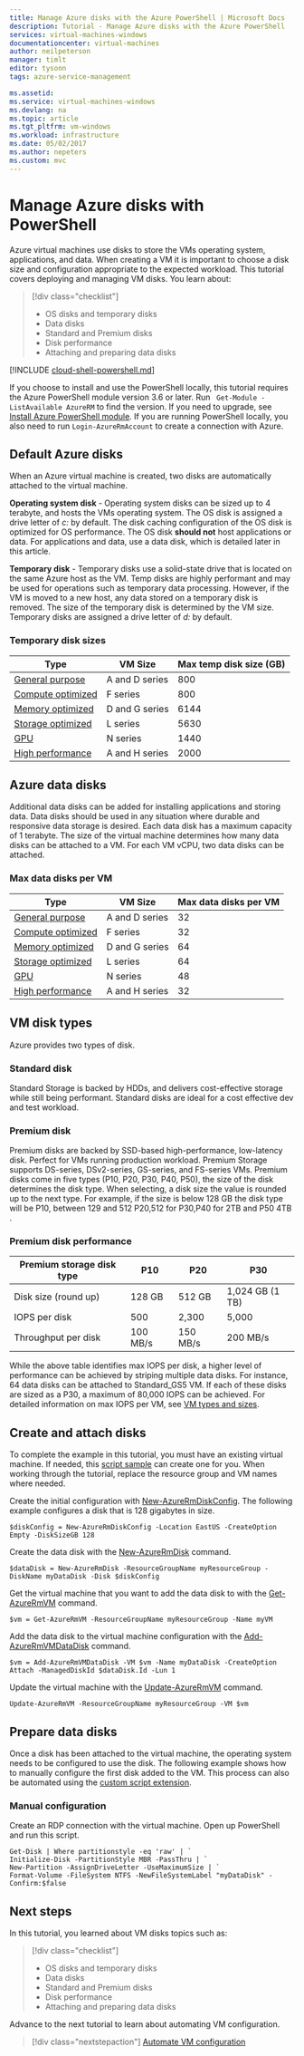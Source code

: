 ```yaml
---
title: Manage Azure disks with the Azure PowerShell | Microsoft Docs
description: Tutorial - Manage Azure disks with the Azure PowerShell 
services: virtual-machines-windows
documentationcenter: virtual-machines
author: neilpeterson
manager: timlt
editor: tysonn
tags: azure-service-management

ms.assetid: 
ms.service: virtual-machines-windows
ms.devlang: na
ms.topic: article
ms.tgt_pltfrm: vm-windows
ms.workload: infrastructure
ms.date: 05/02/2017
ms.author: nepeters
ms.custom: mvc
---
```


# Manage Azure disks with PowerShell

Azure virtual machines use disks to store the VMs operating system, applications, and data. When creating a VM it is important to choose a disk size and configuration appropriate to the expected workload. This tutorial covers deploying and managing VM disks. You learn about:

> [!div class="checklist"]
> * OS disks and temporary disks
> * Data disks
> * Standard and Premium disks
> * Disk performance
> * Attaching and preparing data disks

[!INCLUDE [cloud-shell-powershell.md](../../../includes/cloud-shell-powershell.md)]

If you choose to install and use the PowerShell locally, this tutorial requires the Azure PowerShell module version 3.6 or later. Run ` Get-Module -ListAvailable AzureRM` to find the version. If you need to upgrade, see [Install Azure PowerShell module](/powershell/azure/install-azurerm-ps). If you are running PowerShell locally, you also need to run `Login-AzureRmAccount` to create a connection with Azure. 

## Default Azure disks

When an Azure virtual machine is created, two disks are automatically attached to the virtual machine. 

**Operating system disk** - Operating system disks can be sized up to 4 terabyte, and hosts the VMs operating system.  The OS disk is assigned a drive letter of *c:* by default. The disk caching configuration of the OS disk is optimized for OS performance. The OS disk **should not** host applications or data. For applications and data, use a data disk, which is detailed later in this article.

**Temporary disk** - Temporary disks use a solid-state drive that is located on the same Azure host as the VM. Temp disks are highly performant and may be used for operations such as temporary data processing. However, if the VM is moved to a new host, any data stored on a temporary disk is removed. The size of the temporary disk is determined by the VM size. Temporary disks are assigned a drive letter of *d:* by default.

### Temporary disk sizes

| Type | VM Size | Max temp disk size (GB) |
|----|----|----|
| [General purpose](sizes-general.md) | A and D series | 800 |
| [Compute optimized](sizes-compute.md) | F series | 800 |
| [Memory optimized](../virtual-machines-windows-sizes-memory.md) | D and G series | 6144 |
| [Storage optimized](../virtual-machines-windows-sizes-storage.md) | L series | 5630 |
| [GPU](sizes-gpu.md) | N series | 1440 |
| [High performance](sizes-hpc.md) | A and H series | 2000 |

## Azure data disks

Additional data disks can be added for installing applications and storing data. Data disks should be used in any situation where durable and responsive data storage is desired. Each data disk has a maximum capacity of 1 terabyte. The size of the virtual machine determines how many data disks can be attached to a VM. For each VM vCPU, two data disks can be attached. 

### Max data disks per VM

| Type | VM Size | Max data disks per VM |
|----|----|----|
| [General purpose](sizes-general.md) | A and D series | 32 |
| [Compute optimized](sizes-compute.md) | F series | 32 |
| [Memory optimized](../virtual-machines-windows-sizes-memory.md) | D and G series | 64 |
| [Storage optimized](../virtual-machines-windows-sizes-storage.md) | L series | 64 |
| [GPU](sizes-gpu.md) | N series | 48 |
| [High performance](sizes-hpc.md) | A and H series | 32 |

## VM disk types

Azure provides two types of disk.

### Standard disk

Standard Storage is backed by HDDs, and delivers cost-effective storage while still being performant. Standard disks are ideal for a cost effective dev and test workload.

### Premium disk

Premium disks are backed by SSD-based high-performance, low-latency disk. Perfect for VMs running production workload. Premium Storage supports DS-series, DSv2-series, GS-series, and FS-series VMs. Premium disks come in five types (P10, P20, P30, P40, P50), the size of the disk determines the disk type. When selecting, a disk size the value is rounded up to the next type. For example, if the size is below 128 GB the disk type will be P10, between 129 and 512 P20,512 for P30,P40 for 2TB and P50 4TB . 

### Premium disk performance

|Premium storage disk type | P10 | P20 | P30 |
| --- | --- | --- | --- |
| Disk size (round up) | 128 GB | 512 GB | 1,024 GB (1 TB) |
| IOPS per disk | 500 | 2,300 | 5,000 |
Throughput per disk | 100 MB/s | 150 MB/s | 200 MB/s |

While the above table identifies max IOPS per disk, a higher level of performance can be achieved by striping multiple data disks. For instance, 64 data disks can be attached to Standard_GS5 VM. If each of these disks are sized as a P30, a maximum of 80,000 IOPS can be achieved. For detailed information on max IOPS per VM, see [VM types and sizes](./sizes.md).

## Create and attach disks

To complete the example in this tutorial, you must have an existing virtual machine. If needed, this [script sample](../scripts/virtual-machines-windows-powershell-sample-create-vm.md) can create one for you. When working through the tutorial, replace the resource group and VM names where needed.

Create the initial configuration with [New-AzureRmDiskConfig](/powershell/module/azurerm.compute/new-azurermdiskconfig). The following example configures a disk that is 128 gigabytes in size.

```azurepowershell-interactive
$diskConfig = New-AzureRmDiskConfig -Location EastUS -CreateOption Empty -DiskSizeGB 128
```

Create the data disk with the [New-AzureRmDisk](/powershell/module/azurerm.compute/new-azurermdisk) command.

```azurepowershell-interactive
$dataDisk = New-AzureRmDisk -ResourceGroupName myResourceGroup -DiskName myDataDisk -Disk $diskConfig
```

Get the virtual machine that you want to add the data disk to with the [Get-AzureRmVM](/powershell/module/azurerm.compute/get-azurermvm) command.

```azurepowershell-interactive
$vm = Get-AzureRmVM -ResourceGroupName myResourceGroup -Name myVM
```

Add the data disk to the virtual machine configuration with the [Add-AzureRmVMDataDisk](/powershell/module/azurerm.compute/add-azurermvmdatadisk) command.

```azurepowershell-interactive
$vm = Add-AzureRmVMDataDisk -VM $vm -Name myDataDisk -CreateOption Attach -ManagedDiskId $dataDisk.Id -Lun 1
```

Update the virtual machine with the [Update-AzureRmVM](/powershell/module/azurerm.compute/add-azurermvmdatadisk) command.

```azurepowershell-interactive
Update-AzureRmVM -ResourceGroupName myResourceGroup -VM $vm
```

## Prepare data disks

Once a disk has been attached to the virtual machine, the operating system needs to be configured to use the disk. The following example shows how to manually configure the first disk added to the VM. This process can also be automated using the [custom script extension](./tutorial-automate-vm-deployment.md).

### Manual configuration

Create an RDP connection with the virtual machine. Open up PowerShell and run this script.

```azurepowershell-interactive
Get-Disk | Where partitionstyle -eq 'raw' | `
Initialize-Disk -PartitionStyle MBR -PassThru | `
New-Partition -AssignDriveLetter -UseMaximumSize | `
Format-Volume -FileSystem NTFS -NewFileSystemLabel "myDataDisk" -Confirm:$false
```

## Next steps

In this tutorial, you learned about VM disks topics such as:

> [!div class="checklist"]
> * OS disks and temporary disks
> * Data disks
> * Standard and Premium disks
> * Disk performance
> * Attaching and preparing data disks

Advance to the next tutorial to learn about automating VM configuration.

> [!div class="nextstepaction"]
> [Automate VM configuration](./tutorial-automate-vm-deployment.md)
